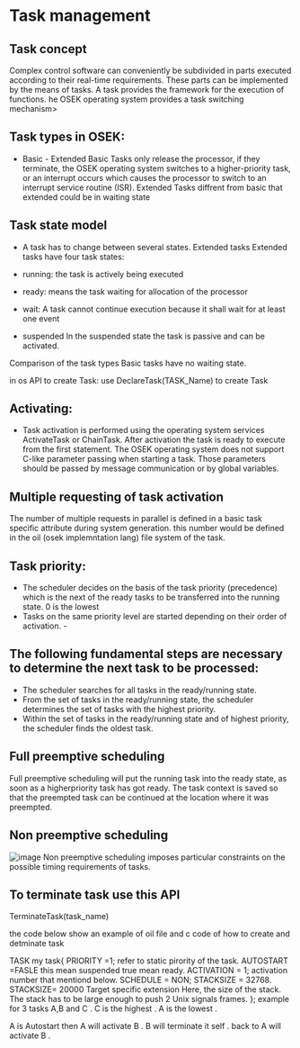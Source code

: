 # Task management
 ## Task concept 
Complex control software can conveniently be subdivided in parts executed according to their real-time requirements. These parts can be implemented by the means of tasks. A task provides the framework for the execution of functions. 
he OSEK operating system provides a task switching mechanism>
 ## Task types in OSEK:
  - Basic        - Extended 
 Basic Tasks only release the processor, if  they terminate, the OSEK operating system switches to a higher-priority task, or an interrupt occurs which causes the processor to switch to an interrupt service routine (ISR). 
 Extended Tasks diffrent from basic that extended could be in waiting state 

 ## Task state model
  - A task has to change between several states.
Extended tasks Extended tasks have four task states: 

  - running: the task is actively being executed
  - ready: means the task waiting for allocation of the processor 
  - wait: A task cannot continue execution because it shall wait for at least one event 
  - suspended In the suspended state the task is passive and can be activated. 

Comparison of the task types Basic tasks have no waiting state. 

in os API to create Task:
    use DeclareTask(TASK_Name) to create Task
## Activating:
   - Task activation is performed using the operating system services ActivateTask or ChainTask. After activation the task is ready to execute from the first statement. The OSEK operating system does not support C-like parameter passing when starting a task. Those parameters should be passed by message communication or by global variables. 
 
## Multiple requesting of task activation 
The number of multiple requests in parallel is defined in a basic task specific attribute during system generation.
this number would be defined in the oil (osek implemntation lang) file system of the task.

## Task priority: 

  - The scheduler decides on the basis of the task priority (precedence) which is the next of the ready tasks to be transferred into the running state. 
    0 is the lowest
  - Tasks on the same priority level are started depending on their order of activation. -
## The following fundamental steps are necessary to determine the next task to be processed:
 - The scheduler searches for all tasks in the ready/running state.
 - From the set of tasks in the ready/running state, the scheduler determines the set of tasks with the highest priority.
 - Within the set of tasks in the ready/running state and of highest priority, the scheduler finds the oldest task. 

## Full preemptive scheduling 
Full preemptive scheduling will put the running task into the ready state, as soon as a higherpriority task has got ready. The task context is saved so that the preempted task can be continued at the location where it was preempted.

## Non preemptive scheduling
![image](https://github.com/Rabie45/OSEK/assets/76526170/2da2f6d7-e115-471e-a755-deadb18311ce)
Non preemptive scheduling imposes particular constraints on the possible timing requirements of tasks. 

## To terminate task use this API 
TerminateTask(task_name)


the code below show an example of oil file and c code of how to create and detminate task 


TASK my task{
PRIORITY =1; refer to static pirority of the task. 
AUTOSTART =FASLE this mean suspended     true mean ready.
ACTIVATION = 1; activation number that mentiond below.
SCHEDULE = NON; STACKSIZE = 32768.
STACKSIZE= 20000 Target specific extension Here, the size of the stack. The stack has to be large enough to push 2 Unix signals frames.
};
example for 3 tasks  A,B and C .
C is the highest .
A is the lowest .


A is Autostart then A will activate B .
B will terminate it self .
back to A will activate B  .
